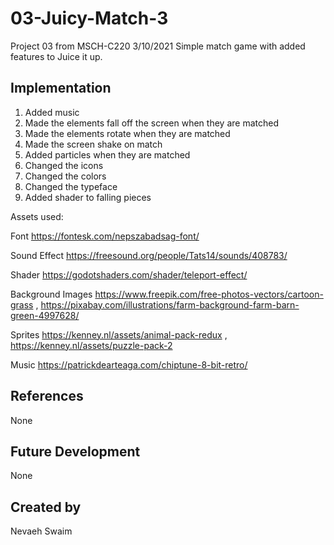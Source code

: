 # 03-Juicy-Match-3
Project 03 from MSCH-C220
3/10/2021
Simple match game with added features to Juice it up.

## Implementation
1. Added music
2. Made the elements fall off the screen when they are matched
3. Made the elements rotate when they are matched
4. Made the screen shake on match
5. Added particles when they are matched
6. Changed the icons
7. Changed the colors
8. Changed the typeface
9. Added shader to falling pieces

Assets used:

Font https://fontesk.com/nepszabadsag-font/

Sound Effect https://freesound.org/people/Tats14/sounds/408783/

Shader https://godotshaders.com/shader/teleport-effect/

Background Images https://www.freepik.com/free-photos-vectors/cartoon-grass , https://pixabay.com/illustrations/farm-background-farm-barn-green-4997628/

Sprites https://kenney.nl/assets/animal-pack-redux , https://kenney.nl/assets/puzzle-pack-2

Music https://patrickdearteaga.com/chiptune-8-bit-retro/

## References 
None

## Future Development 
None

## Created by
Nevaeh Swaim
